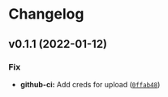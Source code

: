 # Changelog

<!--next-version-placeholder-->

## v0.1.1 (2022-01-12)
### Fix
* **github-ci:** Add creds for upload ([`0ffab48`](https://github.com/deepc-health/nekton/commit/0ffab4893c2f6972420f53a451a6086e24f0125d))
